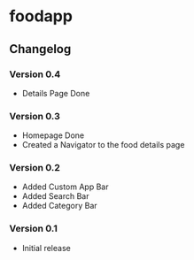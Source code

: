 # foodapp

## Changelog

### Version 0.4

- Details Page Done

### Version 0.3

- Homepage Done
- Created a Navigator to the food details page

### Version 0.2

- Added Custom App Bar
- Added Search Bar
- Added Category Bar

### Version 0.1

- Initial release
